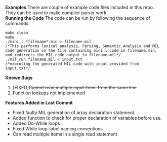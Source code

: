**Examples**
There are couple of example code files included in this repo. They can be used to make compiler parser work.  
**Running the Code**
The code can be run by following the sequence of commands:

    make clean
    make
    ./mini_l *filename*.min > filename.mil   
    /*This performs lexical analysis, Parsing, Semantic Analysis and MIL Code generation on the file containing mini l code in filename.min, and redirects the MIL code output to filename.mil*/
    ./mil_run filename.mil < input.txt
    /*executing the generated MIL code with input provided from input.txt*/

**Known Bugs**

 1. [FIXED]~~Cannot read multiple input items from the same line~~
 2. Function lookups not implemented

**Features Added in Last Commit**
 - Fixed faulty MIL generation of array declaration statement.
 - Added function to check for proper declaration of variables before use.
 - Added Do-While loops
 - Fixed While loop-label naming conventions 
 - Can read multiple items in a single read statement 
